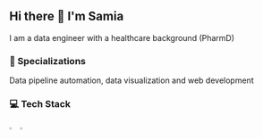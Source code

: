 
## Hi there 👋 I'm Samia

<!--
**samiaab1990/samiaab1990** is a ✨ _special_ ✨ repository because its `README.md` (this file) appears on your GitHub profile.


Here are some ideas to get you started:

- 🔭 I’m currently working on ...
- 🌱 I’m currently learning ...
- 👯 I’m looking to collaborate on ...
- 🤔 I’m looking for help with ...
- 💬 Ask me about ...
- 📫 How to reach me: ...

- ⚡ Fun fact: ...
-->
I am a data engineer with a healthcare background (PharmD)
### 🌟 Specializations
Data pipeline automation, data visualization and web development
### 💻 Tech Stack 
<img src="https://cdn.jsdelivr.net/gh/devicons/devicon@latest/icons/r/r-original.svg" width=3% height=3%/>
<img src="https://cdn.jsdelivr.net/gh/devicons/devicon@latest/icons/python/python-original-wordmark.svg" width=3% height=3% />

